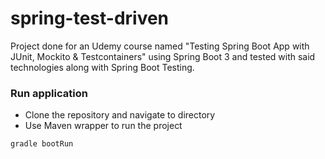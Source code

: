 # spring-test-driven
Project done for an Udemy course named "Testing Spring Boot App with JUnit, Mockito &amp; Testcontainers" using Spring Boot 3 and tested with said technologies along with Spring Boot Testing.

### Run application

- Clone the repository and navigate to directory
- Use Maven wrapper to run the project

```
gradle bootRun
```
